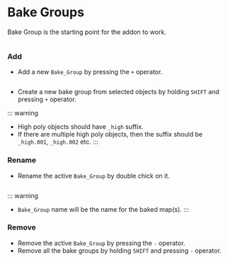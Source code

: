 # Bake Groups
Bake Group is the starting point for the addon to work.
<p><img :src="$withBase('/img/bake_group.png')" alt='' /></p>

### Add
- Add a new `Bake_Group` by pressing the `+` operator.
<p><img :src="$withBase('/img/bake_group_added.png')" alt='' /></p>

- Create a new bake group from selected objects by holding `SHIFT` and pressing `+` operator.

::: warning
- High poly objects should have `_high` suffix.
- If there are multiple high poly objects, then the suffix should be `_high.001`, `_high.002` etc.
:::

### Rename
- Rename the active `Bake_Group` by double chick on it.
<p><img :src="$withBase('/img/bake_group_rename.png')" alt='' /></p>

::: warning
- `Bake_Group` name will be the name for the baked map(s).
:::

### Remove
- Remove the active `Bake_Group` by pressing the `-` operator.
- Remove all the bake groups by holding `SHIFT` and pressing `-` operator.